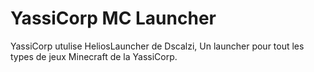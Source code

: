 # YassiCorp MC Launcher
YassiCorp utulise HeliosLauncher de Dscalzi, Un launcher pour tout les types de jeux Minecraft de la YassiCorp.

